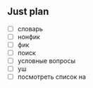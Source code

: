 ## Just plan
- [ ] словарь 
- [ ] нонфик
- [ ] фик
- [ ] поиск
- [ ] условные вопросы
- [ ] уш
- [ ] посмотреть список на

